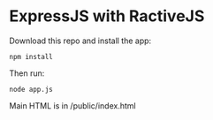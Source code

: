 ExpressJS with RactiveJS
===

Download this repo and install the app:

    npm install
    
Then run:

    node app.js
    
Main HTML is in /public/index.html